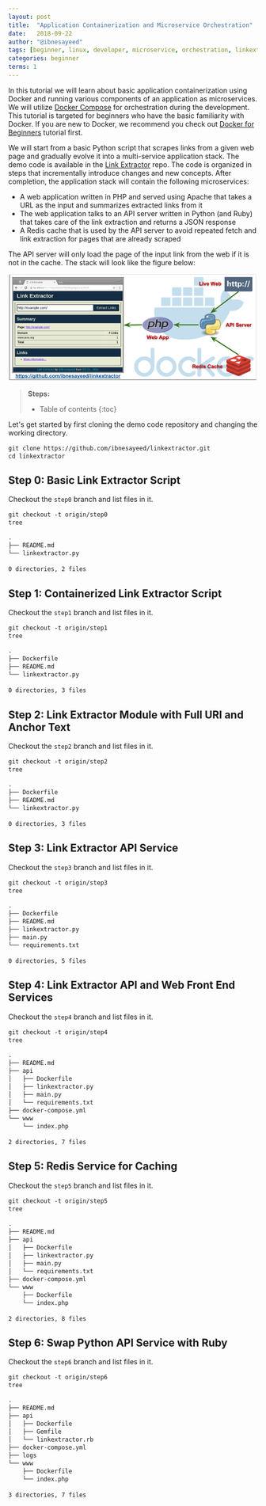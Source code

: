```yaml
---
layout: post
title:  "Application Containerization and Microservice Orchestration"
date:   2018-09-22
author: "@ibnesayeed"
tags: [beginner, linux, developer, microservice, orchestration, linkextractor, api, python, php, ruby]
categories: beginner
terms: 1
---
```


In this tutorial we will learn about basic application containerization using Docker and running various components of an application as microservices.
We will utilize [Docker Compose](https://docs.docker.com/compose/) for orchestration during the development.
This tutorial is targeted for beginners who have the basic familiarity with Docker.
If you are new to Docker, we recommend you check out [Docker for Beginners](/beginner-linux) tutorial first.

We will start from a basic Python script that scrapes links from a given web page and gradually evolve it into a multi-service application stack.
The demo code is available in the [Link Extractor](https://github.com/ibnesayeed/linkextractor) repo.
The code is organized in steps that incrementally introduce changes and new concepts.
After completion, the application stack will contain the following microservices:

* A web application written in PHP and served using Apache that takes a URL as the input and summarizes extracted links from it
* The web application talks to an API server written in Python (and Ruby) that takes care of the link extraction and returns a JSON response
* A Redis cache that is used by the API server to avoid repeated fetch and link extraction for pages that are already scraped

The API server will only load the page of the input link from the web if it is not in the cache.
The stack will look like the figure below:

![A Microservice Architecture of the Link Extractor Application](/images/linkextractor-microservice-diagram.png)

> **Steps:**
> * Table of contents
> {:toc}

Let's get started by first cloning the demo code repository and changing the working directory.

```.term1
git clone https://github.com/ibnesayeed/linkextractor.git
cd linkextractor
```

## Step 0: Basic Link Extractor Script

Checkout the `step0` branch and list files in it.

```.term1
git checkout -t origin/step0
tree
```


```
.
├── README.md
└── linkextractor.py

0 directories, 2 files
```

## Step 1: Containerized Link Extractor Script

Checkout the `step1` branch and list files in it.

```.term1
git checkout -t origin/step1
tree
```

```
.
├── Dockerfile
├── README.md
└── linkextractor.py

0 directories, 3 files
```

## Step 2: Link Extractor Module with Full URI and Anchor Text

Checkout the `step2` branch and list files in it.

```.term1
git checkout -t origin/step2
tree
```

```
.
├── Dockerfile
├── README.md
└── linkextractor.py

0 directories, 3 files
```

## Step 3: Link Extractor API Service

Checkout the `step3` branch and list files in it.

```.term1
git checkout -t origin/step3
tree
```

```
.
├── Dockerfile
├── README.md
├── linkextractor.py
├── main.py
└── requirements.txt

0 directories, 5 files
```

## Step 4: Link Extractor API and Web Front End Services

Checkout the `step4` branch and list files in it.

```.term1
git checkout -t origin/step4
tree
```

```
.
├── README.md
├── api
│   ├── Dockerfile
│   ├── linkextractor.py
│   ├── main.py
│   └── requirements.txt
├── docker-compose.yml
└── www
    └── index.php

2 directories, 7 files
```

## Step 5: Redis Service for Caching

Checkout the `step5` branch and list files in it.

```.term1
git checkout -t origin/step5
tree
```

```
.
├── README.md
├── api
│   ├── Dockerfile
│   ├── linkextractor.py
│   ├── main.py
│   └── requirements.txt
├── docker-compose.yml
└── www
    ├── Dockerfile
    └── index.php

2 directories, 8 files
```

## Step 6: Swap Python API Service with Ruby

Checkout the `step6` branch and list files in it.

```.term1
git checkout -t origin/step6
tree
```

```
.
├── README.md
├── api
│   ├── Dockerfile
│   ├── Gemfile
│   └── linkextractor.rb
├── docker-compose.yml
├── logs
└── www
    ├── Dockerfile
    └── index.php

3 directories, 7 files
```
